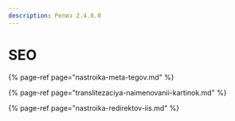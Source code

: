 ```yaml
---
description: Релиз 2.4.8.0
---
```


# SEO

{% page-ref page="nastroika-meta-tegov.md" %}

{% page-ref page="translitezaciya-naimenovanii-kartinok.md" %}

{% page-ref page="nastroika-redirektov-iis.md" %}




